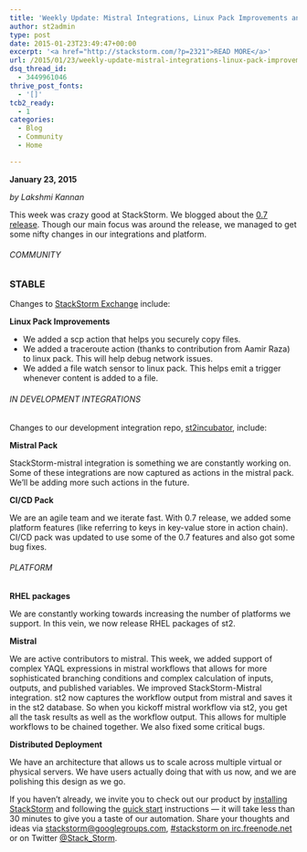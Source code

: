 ```yaml
---
title: 'Weekly Update: Mistral Integrations, Linux Pack Improvements and More'
author: st2admin
type: post
date: 2015-01-23T23:49:47+00:00
excerpt: '<a href="http://stackstorm.com/?p=2321">READ MORE</a>'
url: /2015/01/23/weekly-update-mistral-integrations-linux-pack-improvements-and-more/
dsq_thread_id:
  - 3449961046
thrive_post_fonts:
  - '[]'
tcb2_ready:
  - 1
categories:
  - Blog
  - Community
  - Home

---
```

**January 23, 2015**

_by Lakshmi Kannan_

This week was crazy good at StackStorm. We blogged about the <a href="http://stackstorm.com/2015/01/20/stackstorm-0-7-is-here/" target="_blank">0.7 release</a>. Though our main focus was around the release, we managed to get some nifty changes in our integrations and platform.

<!--more-->

###### COMMUNITY

### STABLE

Changes to <a href="https://exchange.stackstorm.org" target="_blank">StackStorm Exchange</a> include:

**Linux Pack Improvements**

  * We added a scp action that helps you securely copy files.
  * We added a traceroute action (thanks to contribution from Aamir Raza) to linux pack. This will help debug network issues.
  * We added a file watch sensor to linux pack. This helps emit a trigger whenever content is added to a file.

###### IN DEVELOPMENT INTEGRATIONS

Changes to our development integration repo, <a href="https://github.com/StackStorm/st2incubator" target="_blank">st2incubator</a>, include:

**Mistral Pack**

StackStorm-mistral integration is something we are constantly working on. Some of these integrations are now captured as actions in the mistral pack. We&#8217;ll be adding more such actions in the future.

**CI/CD Pack**

We are an agile team and we iterate fast. With 0.7 release, we added some platform features (like referring to keys in key-value store in action chain). CI/CD pack was updated to use some of the 0.7 features and also got some bug fixes.

###### PLATFORM

**RHEL packages**

We are constantly working towards increasing the number of platforms we support. In this vein, we now release RHEL packages of st2.

**Mistral**

We are active contributors to mistral. This week, we added support of complex YAQL expressions in mistral workflows that allows for more sophisticated branching conditions and complex calculation of inputs, outputs, and published variables. We improved StackStorm-Mistral integration. st2 now captures the workflow output from mistral and saves it in the st2 database. So when you kickoff mistral workflow via st2, you get all the task results as well as the workflow output. This allows for multiple workflows to be chained together. We also fixed some critical bugs.

**Distributed Deployment**

We have an architecture that allows us to scale across multiple virtual or physical servers. We have users actually doing that with us now, and we are polishing this design as we go.

If you haven’t already, we invite you to check out our product by <a href="http://docs.stackstorm.com/install/index.html" target="_blank">installing StackStorm</a> and following the <a href="http://docs.stackstorm.com/start.html" target="_blank">quick start</a> instructions — it will take less than 30 minutes to give you a taste of our automation. Share your thoughts and ideas via [stackstorm@googlegroups.com][1], <a href="http://webchat.freenode.net/?channels=stackstorm" target="_blank">#stackstorm on irc.freenode.net</a> or on Twitter <a href="https://twitter.com/Stack_Storm" target="_blank">@Stack_Storm</a>.  
&nbsp;

 [1]: https://groups.google.com/forum/#!forum/stackstorm